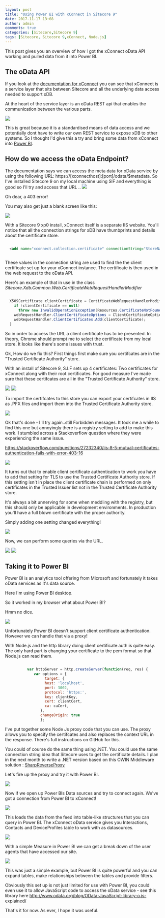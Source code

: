 ```yaml
---
layout: post
title: "Using Power BI with xConnect in Sitecore 9"
date: 2017-11-17 13:08
author: admin
comments: true
categories: [Sitecore,Sitecore 9]
tags: [Sitecore, Sitecore 9,xConnect, Node.js]
---
```


<span class="dropcap">T</span>his post gives you an overview of how I got the xConnect oData API working and pulled data from it into Power BI. 
<!-- more -->

<h2>The oData API </h2>
If you look at the <a href="https://doc.sitecore.net/developers/xp/xconnect/xconnect-overview/index.html" target="_new">documentation for xConnect</a> you can see that xConnect is a service layer that sits between Sitecore and all the underlying data access needed to support xDB.

At the heart of the service layer is an oData REST api that enables the communication between the various parts. 

<img src="/assets/img/xconnect-advanced.png"/>

This is great because it is a standardised means of data access and we potentially dont have to write our own REST service to expose xDB to other systems.
So I thought I'd give this a try and bring some data from xConnect into <a href="https://Power BI.microsoft.com/en-us/" target="_new">Power BI</a>.

<h2>How do we access the oData Endpoint?</h2>
The documentation says we can access the meta data for oData service by using the following URL: https://[xconnecthost]:[port]/odata/$metadata.
So I've installed Sitecore 9 on my local machine using SIF and everything is good so I'll try and access that URL ..

<img src="/assets/img/403.PNG"/>

Oh dear, a 403 error! 

You may also get just a blank screen like this:


<img src="/assets/img/blankscreen.PNG"/>

With a Sitecore 9 xp0 install, xConnect itself is a separate IIS website. You'll notice that all the connection strings for xDB have thumbprints and details about the certificate store.

``` xml

  <add name="xconnect.collection.certificate" connectionString="StoreName=My;StoreLocation=LocalMachine;FindType=FindByThumbprint;FindValue=53FA51C904F2B281811B44D08E86F69C324F6647" />
  
 ```
  
 These values in the connection string are used to find the the client certificate set up for your xConnect instance. The certificate is then used in the web request to the oData API.
  
 
 Here's an example of that in use in the class <i>Sitecore.Xdb.Common.Web.CertificateWebRequestHandlerModifier</i>
  
  ```csharp
  
    X509Certificate clientCertificate = CertificateWebRequestHandlerModifier.FindClientCertificate(this.StoreName, this.StoreLocation, this.FindType, this.FindValue);
      if (clientCertificate == null)
        throw new InvalidOperationException(Resources.CertificateNotFound);
      webRequestHandler.ClientCertificateOptions = ClientCertificateOption.Manual;
      webRequestHandler.ClientCertificates.Add(clientCertificate);
    }
  
```

So in order to access the URL a client certificate has to be presented. 
In theory, Chrome should prompt me to select the certificate from my local store. It looks like there's some issues with trust.


Ok, How do we fix this? First things first make sure you certifcates are in the "Trusted Certificate Authority" store. 

With an install of Sitecore 9, S.I.F sets up 4 certificates: Two certificates for xConnect along with their root certificates.
For good measure I've made sure that these certifcates are all in the "Trusted Certificate Authority" store. 


<img src="/assets/img/certs1.PNG"/>

<img src="/assets/img/certs2.PNG"/>

To import the certifcates to this store you can export your certifcates in IIS as .PFX files and import them into the Trusted Certificate Authority store.
 
<img src="/assets/img/import.PNG"/>


Ok that's done - I'll try again..still Forbidden messages. It took me a while to find this one but annoyingly there is a registry setting to add to make this work.
I stumbled across a Stackoverflow question where they were experiencing the same issue.

<a href="https://stackoverflow.com/questions/27232340/iis-8-5-mutual-certificates-authentication-fails-with-error-403-16">https://stackoverflow.com/questions/27232340/iis-8-5-mutual-certificates-authentication-fails-with-error-403-16</a>


<img src="/assets/img/registrysetting.PNG"/>

It turns out that to enable client certificate authentication to work you have to add that setting for TLS to use the Trusted Certificate Authority store.
If this setting isn't in place the client certificate chain is performed on only certificates in the Trusted Issuer list not in the Trusted Certificate Authority store.

It's always a bit unnerving for some when meddling with the registry, but this should only be applicable in development environments. 
In production you'll have a full blown certificate with the proper authority.

Simply adding one setting changed everything!


<img src="/assets/img/Odata.PNG"/>

Now, we can perform some queries via the URL.

<img src="/assets/img/certprompt.PNG"/>

<img src="/assets/img/interactions.PNG"/>


<h2>Taking it to Power BI</h2>

Power BI is an analytics tool offering from Microsoft and fortunately it takes oData services as it's data source.

Here I'm using Power BI desktop.

So it worked in my browser what about Power BI? 

Hmm no dice.

<img src="/assets/img/powerbi.PNG"/>

Unfortunately Power BI doesn't support client certificate authentication. 
However we can handle that via a proxy!

With Node.js and the http library doing client certificate auth is quite easy.
The only hard part is changing your certificate to the pem format so that Node.js can read them.

```javascript

          var httpServer = http.createServer(function(req, res) {
             var options = {
                  target: {
                  host: 'localhost',
                  port: 3002,
                  protocol: 'https:',
                  key: clientKey,
                  cert: clientCert,
                  ca: caCert,
                },
                changeOrigin: true
                };
```

I've put together some <a hre="https://github.com/ianjohngraham/xconnect-odata-proxy">Node Js proxy code</a> that you can use.
The proxy allows you to specify the certifcates and also replaces the context URL in the response.
There's full instructions on GitHub for this.

You could of course do the same thing using .NET. You could use the same connection string idea that Sitecore uses to get the certificate details.
I plan in the next month to write a .NET version based on this OWIN Middleware solution : <a href="https://github.com/SharpTools/SharpReverseProxy" target="_new">SharpReverseProxy</a>

Let's fire up the proxy and try it with Power BI.

<img src="/assets/img/xconnectproxy.PNG"/>

Now if we open up Power BIs Data sources and try to connect again. We've got a connection from Power BI to xConnect!

<img src="/assets/img/proxyresults.PNG"/>

This loads the data from the feed into table-like structures that you can query in Power BI.
The xConnect oData service gives you Interactions, Contacts and DeviceProfiles table to work with as datasources.


<img src="/assets/img/tables.PNG"/>

With a simple Measure in Power BI we can get a break down of the user agents that have accessed our site.

<img src="/assets/img/useragents.PNG"/>

This was just a simple example, but Power BI is quite powerful and you can expand tables, make relationships between the tables and provide filters.

Obviously this set up is not just limited for use with Power BI, you could even use it to allow JavaScript code to access the oData service - see this library here <a href="http://www.odata.org/blog/OData-JavaScript-library-o.js-explained/" target="_new">http://www.odata.org/blog/OData-JavaScript-library-o.js-explained/</a>

That's it for now. As ever, I hope it was useful.


